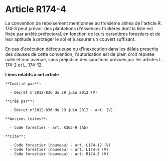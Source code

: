 # Article R174-4

La convention de reboisement mentionnée au troisième alinéa de l'article R. 174-3 peut prévoir des plantations d'essences
fruitières dont la liste est fixée par arrêté préfectoral, en fonction de leurs caractères forestiers et de leur aptitude à
protéger le sol et à assurer un couvert suffisant.

En cas d'exécution défectueuse ou d'inexécution dans les délais prescrits des clauses de cette convention, l'autorisation est
de plein droit réputée nulle et non avenue, sans préjudice des sanctions prévues par les articles L. 174-2 et L. 174-12.

**Liens relatifs à cet article**

	**Codifié par**:

	  - Décret n°2012-836 du 29 juin 2012 (V)

	**Créé par**:

	  - Décret n°2012-836 du 29 juin 2012 - art. (V)

	**Anciens textes**:

	  - Code forestier - art. R363-9 (Ab)

	**Cite**:

	  - Code forestier (nouveau) - art. L174-12 (V)
	  - Code forestier (nouveau) - art. L174-2 (V)
	  - Code forestier (nouveau) - art. R174-3 (V)
